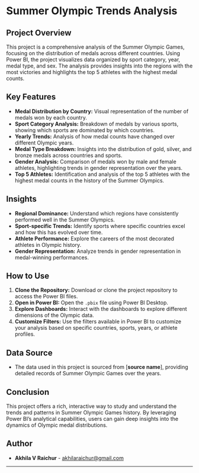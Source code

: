 
# Summer Olympic Trends Analysis

## Project Overview

This project is a comprehensive analysis of the Summer Olympic Games, focusing on the distribution of medals across different countries. Using Power BI, the project visualizes data organized by sport category, year, medal type, and sex. The analysis provides insights into the regions with the most victories and highlights the top 5 athletes with the highest medal counts.

## Key Features

- **Medal Distribution by Country:** Visual representation of the number of medals won by each country.
- **Sport Category Analysis:** Breakdown of medals by various sports, showing which sports are dominated by which countries.
- **Yearly Trends:** Analysis of how medal counts have changed over different Olympic years.
- **Medal Type Breakdown:** Insights into the distribution of gold, silver, and bronze medals across countries and sports.
- **Gender Analysis:** Comparison of medals won by male and female athletes, highlighting trends in gender representation over the years.
- **Top 5 Athletes:** Identification and analysis of the top 5 athletes with the highest medal counts in the history of the Summer Olympics.

## Insights

- **Regional Dominance:** Understand which regions have consistently performed well in the Summer Olympics.
- **Sport-specific Trends:** Identify sports where specific countries excel and how this has evolved over time.
- **Athlete Performance:** Explore the careers of the most decorated athletes in Olympic history.
- **Gender Representation:** Analyze trends in gender representation in medal-winning performances.

## How to Use

1. **Clone the Repository:** Download or clone the project repository to access the Power BI files.
2. **Open in Power BI:** Open the `.pbix` file using Power BI Desktop.
3. **Explore Dashboards:** Interact with the dashboards to explore different dimensions of the Olympic data.
4. **Customize Filters:** Use the filters available in Power BI to customize your analysis based on specific countries, sports, years, or athlete profiles.

## Data Source

- The data used in this project is sourced from [**source name**], providing detailed records of Summer Olympic Games over the years.

## Conclusion

This project offers a rich, interactive way to study and understand the trends and patterns in Summer Olympic Games history. By leveraging Power BI’s analytical capabilities, users can gain deep insights into the dynamics of Olympic medal distributions.

## Author

- **Akhila V Raichur** - akhilaraichur@gmail.com

---
